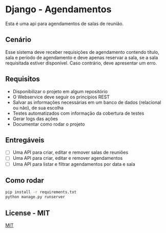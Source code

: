 # Django - Agendamentos

Esta é uma api para agendamentos de salas de reunião.

## Cenário

Esse sistema deve receber requisições de agendamento contendo título, sala e período de agendamento e
deve apenas reservar a sala, se a sala requisitada estiver disponível. Caso contrário, deve apresentar um
erro.


## Requisitos

 - Disponibilizar o projeto em algum repositório
 - O Webservice deve seguir os princípios REST
 - Salvar as informações necessárias em um banco de dados (relacional ou não), de sua escolha
 - Testes automatizados com informação da cobertura de testes
 - Gerar logs das ações
 - Documentar como rodar o projeto

## Entregáveis

 - [ ] Uma API para criar, editar e remover salas de reuniões
 - [ ] Uma API para criar, editar e remover agendamentos
 - [ ] Uma API para listar e filtrar agendamentos por data e sala

 ## Como rodar

```bash
pip install -r requirements.txt 
python manage.py runserver
```
 

## License - MIT

[MIT](https://choosealicense.com/licenses/mit/)